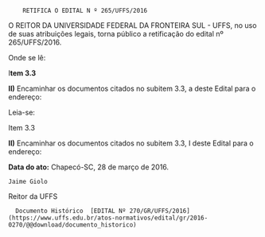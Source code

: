         RETIFICA O EDITAL N º 265/UFFS/2016  

O REITOR DA UNIVERSIDADE FEDERAL DA FRONTEIRA SUL - UFFS, no uso de suas atribuições legais, torna público a retificação do edital nº 265/UFFS/2016.

 Onde se lê:

 I**tem 3.3**

 **II)** Encaminhar os documentos citados no subitem 3.3, a deste Edital para o endereço:

 Leia-se:

 Item 3.3

 **II)** Encaminhar os documentos citados no subitem 3.3, I deste Edital para o endereço:

  

   **Data do ato:** Chapecó-SC, 28 de março de 2016.   
 

    Jaime Giolo   
 Reitor da UFFS 

      Documento Histórico  [EDITAL Nº 270/GR/UFFS/2016](https://www.uffs.edu.br/atos-normativos/edital/gr/2016-0270/@@download/documento_historico)     
      